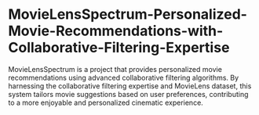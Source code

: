 # MovieLensSpectrum-Personalized-Movie-Recommendations-with-Collaborative-Filtering-Expertise
MovieLensSpectrum is a project that provides personalized movie recommendations using advanced collaborative filtering algorithms. By harnessing the collaborative filtering expertise and MovieLens dataset, this system tailors movie suggestions based on user preferences, contributing to a more enjoyable and personalized cinematic experience.
